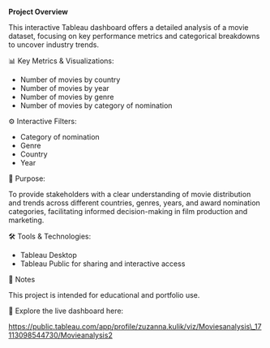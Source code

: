 **Project Overview**

This interactive Tableau dashboard offers a detailed analysis of a movie dataset, focusing on key performance metrics and categorical breakdowns to uncover industry trends.



📊 Key Metrics \& Visualizations:

* Number of movies by country
* Number of movies by year
* Number of movies by genre
* Number of movies by category of nomination



⚙️ Interactive Filters:

* Category of nomination
* Genre
* Country
* Year



🎯 Purpose:

To provide stakeholders with a clear understanding of movie distribution and trends across different countries, genres, years, and award nomination categories, facilitating informed decision-making in film production and marketing.



🛠 Tools \& Technologies:

* Tableau Desktop
* Tableau Public for sharing and interactive access



📝 Notes

This project is intended for educational and portfolio use.



🔗 Explore the live dashboard here:

https://public.tableau.com/app/profile/zuzanna.kulik/viz/Moviesanalysis\_17113098544730/Movieanalysis2

